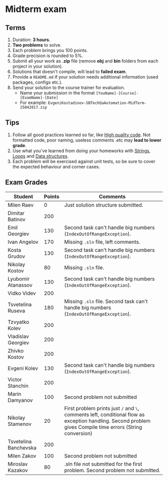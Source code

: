 # Midterm exam

## Terms
1. Duration: **3 hours**.
1. **Two problems** to solve.
1. Each problem brings you 100 points.
1. Grade precision is rounded to 5%.
1. Submit all your work as **.zip** file (remove **obj** and **bin** folders from each project in your solution).
1. Solutions that doesn't compile, will lead to **failed exam**.
1. Provide a `README.md` if your solution needs additional information (used packages, configs etc.).
1. Send your solution to the course trainer for evaluation.
    * Name your submission in the format `[YouName]-[Course]-[ExamName]-[Date]` 
    * For example: `EvgeniKostadinov-SBTechQaAutomation-MidTerm-25042017.zip`

## Tips
1. Follow all good practices learned so far, like [High quality code](https://github.com/ekostadinov/edojoit-autot-csharp-sbt/tree/master/Track-I/09.High-quality-code). Not formatted code, poor naming, useless comments .etc may **lead to lower grade**.
1. Use what you've learned from doing your homeworks with [Strings](https://github.com/ekostadinov/edojoit-autot-csharp-sbt/tree/master/Track-I/05.Strings), [Loops](https://github.com/ekostadinov/edojoit-autot-csharp-sbt/tree/master/Track-I/03.Loops-and-Switch-operator) and [Data structures](https://github.com/ekostadinov/edojoit-autot-csharp-sbt/tree/master/Track-I/04.Data-structures).
1. Each problem will be exercised against unit tests, so be sure to cover the expected behaviour and corner cases.

## Exam Grades
| Student             | Points |  Comments                                                                              |
| ------------------- | ------ | -------------------------------------------------------------------------------------- | 
| Milen Raev          | 0      | Just solution structure submitted.                                                     |
| Dimitar Batinov     | 200    |                                                                                        |
| Emil Georgiev       | 130    | Second task can't handle big numbers (`IndexOutOfRangeException`).                     |
| Ivan Angelov        | 170    | Missing `.sln` file, left comments.                                                    |
| Kosta Grudov        |130     | Second task can't handle big numbers (`IndexOutOfRangeException`).                     |
| Nikolay Kostov      | 80     | Missing `.sln` file.                                                                   |
| Lyubomir Atanassov  | 130    | Second task can't handle big numbers (`IndexOutOfRangeException`).                     |
| Vidko Videv         | 200    |                                                                                        |
| Tsvetelina Ruseva   | 180    | Missing `.sln` file. Second task can't handle big numbers (`IndexOutOfRangeException`).|
| Tzvyatko Kolev      | 200    |                                                                                        |
| Vladislav Georgiev  | 200    |                                                                                        |
| Zhivko Kostov       | 200    |                                                                                        |
| Evgeni Kolev        | 130    | Second task can't handle big numbers (`IndexOutOfRangeException`).                     |
| Victor Stanchin     | 200    |                                                                                        |
| Marin Damyanov      | 100   | Second problem not submitted                                                            |
| Nikolay Stamenov    | 20    | First problem prints just `/` and `\`, comments left, conditional flow as exception handling. Second problem gives Compile time errors (String conversion) |
| Tsvetelina Banchevska | 200  |                                                                                        |
| Milen Zakov           | 100  | Second problem not submitted                                                           |
| Miroslav Kazakov      | 80   | .sln file not submitted for the first problem. Second problem not submitted.           |
